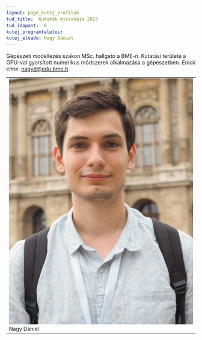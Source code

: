 ```yaml
---
layout: page_kutej_profilok
tud_title:  Kutatók éjszakája 2023
tud_idopont:  0
kutej_programfelelos:
kutej_eloado: Nagy Dániel
---
```


Gépészeti modellezés szakon MSc. hallgató a BME-n. Kutatási területe a GPU-val gyorsított numerikus módszerek alkalmazása a gépészetben. _Email címe_: nagyd@edu.bme.h

<table class="picture">
<tr>
<td>

<div class="gallery">
    <img src="images/Nagy_Daniel.jpg" max-width="250" max-height="200">
  <div class="desc">Nagy Dániel</div>
</div>

</td>
</tr>
</table>
